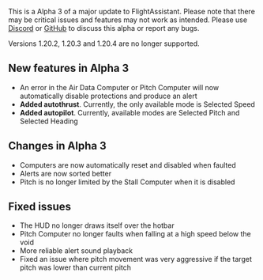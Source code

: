 This is a Alpha 3 of a major update to FlightAssistant. Please note that there may be critical issues and features may
not work as intended. Please use [Discord](https://discord.gg/5kcBCvnbTp)
or [GitHub](https://github.com/Octol1ttle/FlightAssistant) to discuss this alpha or report any bugs.

Versions 1.20.2, 1.20.3 and 1.20.4 are no longer supported.

## New features in Alpha 3
- An error in the Air Data Computer or Pitch Computer will now automatically disable protections and produce an alert
- **Added autothrust**. Currently, the only available mode is Selected Speed
- **Added autopilot**. Currently, available modes are Selected Pitch and Selected Heading

## Changes in Alpha 3
- Computers are now automatically reset and disabled when faulted
- Alerts are now sorted better
- Pitch is no longer limited by the Stall Computer when it is disabled

## Fixed issues
- The HUD no longer draws itself over the hotbar
- Pitch Computer no longer faults when falling at a high speed below the void
- More reliable alert sound playback
- Fixed an issue where pitch movement was very aggressive if the target pitch was lower than current pitch
